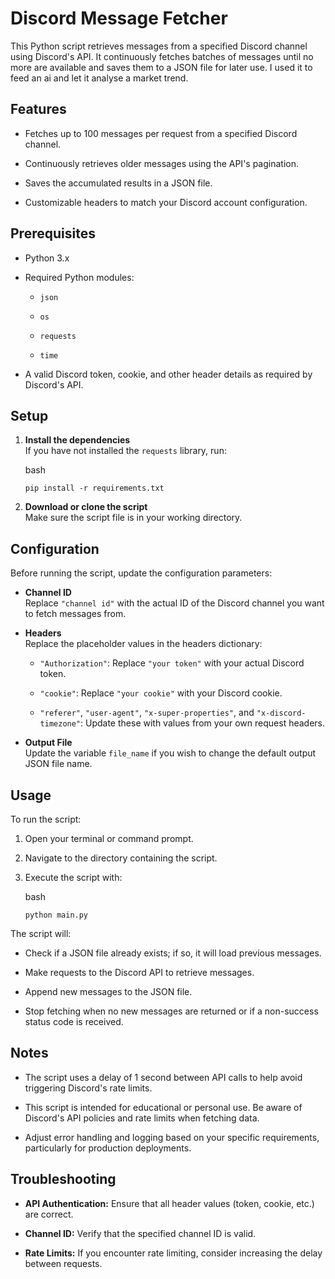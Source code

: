 
# Discord Message Fetcher

This Python script retrieves messages from a specified Discord channel using Discord's API. It continuously fetches batches of messages until no more are available and saves them to a JSON file for later use. I used it to feed an ai and let it analyse a market trend.

## Features

-   Fetches up to 100 messages per request from a specified Discord channel.
    
-   Continuously retrieves older messages using the API's pagination.
    
-   Saves the accumulated results in a JSON file.
    
-   Customizable headers to match your Discord account configuration.
    

## Prerequisites

-   Python 3.x
    
-   Required Python modules:
    
    -   `json`
        
    -   `os`
        
    -   `requests`
        
    -   `time`
        
-   A valid Discord token, cookie, and other header details as required by Discord's API.
    

## Setup

1.  **Install the dependencies**  
    If you have not installed the  `requests`  library, run:
    
    bash
    
    `pip install -r requirements.txt` 
    
2.  **Download or clone the script**  
    Make sure the script file is in your working directory.
    

## Configuration

Before running the script, update the configuration parameters:

-   **Channel ID**  
    Replace  `"channel id"`  with the actual ID of the Discord channel you want to fetch messages from.
    
-   **Headers**  
    Replace the placeholder values in the headers dictionary:
    
    -   `"Authorization"`: Replace  `"your token"`  with your actual Discord token.
        
    -   `"cookie"`: Replace  `"your cookie"`  with your Discord cookie.
        
    -   `"referer"`,  `"user-agent"`,  `"x-super-properties"`, and  `"x-discord-timezone"`: Update these with values from your own request headers.
        
-   **Output File**  
    Update the variable  `file_name`  if you wish to change the default output JSON file name.
    

## Usage

To run the script:

1.  Open your terminal or command prompt.
    
2.  Navigate to the directory containing the script.
    
3.  Execute the script with:
    
    bash
    
    `python main.py` 
    

The script will:

-   Check if a JSON file already exists; if so, it will load previous messages.
    
-   Make requests to the Discord API to retrieve messages.
    
-   Append new messages to the JSON file.
    
-   Stop fetching when no new messages are returned or if a non-success status code is received.
    

## Notes

-   The script uses a delay of 1 second between API calls to help avoid triggering Discord's rate limits.
    
-   This script is intended for educational or personal use. Be aware of Discord's API policies and rate limits when fetching data.
    
-   Adjust error handling and logging based on your specific requirements, particularly for production deployments.
    

## Troubleshooting

-   **API Authentication:**  Ensure that all header values (token, cookie, etc.) are correct.
    
-   **Channel ID:**  Verify that the specified channel ID is valid.
    
-   **Rate Limits:**  If you encounter rate limiting, consider increasing the delay between requests.
